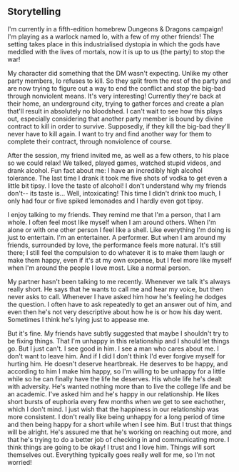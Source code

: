 ## Storytelling
I'm currently in a fifth-edition homebrew Dungeons & Dragons campaign! I'm playing as a warlock named Io, with a few of my other friends! 
The setting takes place in this industrialised dystopia in which the gods have meddled with the lives of mortals, now it is up to us (the party) to stop the war!

My character did something that the DM wasn't expecting. Unlike my other party members, Io refuses to kill. So they split from the rest of the party and are now trying to figure out a way to end the conflict and stop the big-bad through nonviolent means. It's very interesting!
Currently they're back at their home, an underground city, trying to gather forces and create a plan that'll result in absolutely no bloodshed. I can't wait to see how this plays out, especially considering that another party member is bound by divine contract to kill in order to survive. Supposedly, if they kill the big-bad they'll never have to kill again. I want to try and find another way for them to complete their contract, through nonviolence of course.

After the session, my friend invited me, as well as a few others, to his place so we could relax! We talked, played games, watched stupid videos, and drank alcohol. Fun fact about me: I have an incredibly high alcohol tolerance. The last time I drank it took me five shots of vodka to get even a little bit tipsy. 
I love the taste of alcohol! I don't understand why my friends don't-- its taste is... Well, intoxicating! This time I didn't drink too much, I only had four or five spiked lemonades and I hardly even got tipsy.

I enjoy talking to my friends. They remind me that I'm a person, that I am whole. 
I often feel most like myself when I am around others. When I'm alone or with one other person I feel like a shell. Like everything I'm doing is just to entertain.
I'm an entertainer. A performer. But when I am around my friends, surrounded by love, the performance feels more natural. It's still there; I still feel the compulsion to do whatever it is to make them laugh or make them happy, even if it's at my own expense, but I feel more like myself when I'm around the people I love most. Like a normal person.

My partner hasn't been talking to me recently. Whenever we talk it's always really short. He says that he wants to call me and hear my voice, but then never asks to call. 
Whenever I have asked him how he's feeling he dodges the question. I often have to ask repeatedly to get an answer out of him, and even then he's not very descriptive about how he is or how his day went. Sometimes I think he's lying just to appease me.

But it's fine. My friends have subtly suggested that maybe I shouldn't try to be fixing things. That I'm unhappy in this relationship and I should let things go. But I just can't.
I see good in him. I see a man who cares about me. I don't want to leave him. And if I did I don't think I'd ever forgive myself for hurting him. He doesn't deserve heartbreak. He deserves to be happy, and according to him I make him happy, so I'm willing to be unhappy for a little while so he can finally have the life he deserves.
His whole life he's dealt with adversity. He's wanted nothing more than to live the college life and be an academic. I've asked him and he's happy in our relationship. He likes short bursts of euphoria every few months when we get to see eachother, which I don't mind. I just wish that the happiness in our relationship was more consistent. I don't really like being unhappy for a long period of time and then being happy for a short while when I see him. 
But I trust that things will be alright. He's assured me that he's working on reaching out more, and that he's trying to do a better job of checking in and communicating more. I think things are going to be okay! I trust and I love him. Things will sort themselves out. Everything typically goes really well for me, so I'm not worried!

